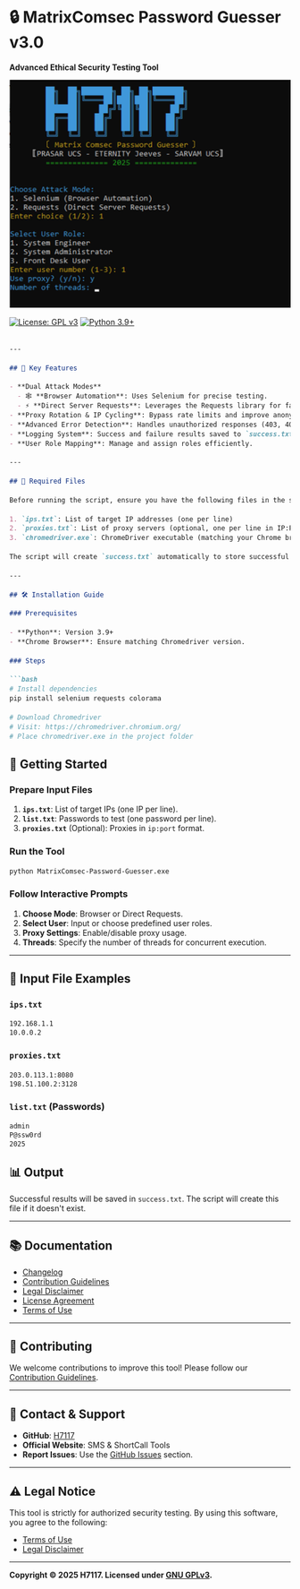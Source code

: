 # 🔒 MatrixComsec Password Guesser v3.0

**Advanced Ethical Security Testing Tool**

![Script Screenshot](https://raw.githubusercontent.com/MH7117/MatrixComsec-Password-Guesser/refs/heads/main/MatrixComsec-Password-Guesser-Screen-Shot.png)

[![License: GPL v3](https://img.shields.io/badge/License-GPLv3-blue.svg)](https://www.gnu.org/licenses/gpl-3.0)
[![Python 3.9+](https://img.shields.io/badge/Python-3.9%2B-green.svg)](https://www.python.org/)
```markdown

---

## 🌟 Key Features

- **Dual Attack Modes**
  - 🕸️ **Browser Automation**: Uses Selenium for precise testing.
  - ⚡ **Direct Server Requests**: Leverages the Requests library for faster testing.
- **Proxy Rotation & IP Cycling**: Bypass rate limits and improve anonymity.
- **Advanced Error Detection**: Handles unauthorized responses (403, 401, etc.).
- **Logging System**: Success and failure results saved to `success.txt`.
- **User Role Mapping**: Manage and assign roles efficiently.

---

## 📁 Required Files

Before running the script, ensure you have the following files in the same directory:

1. `ips.txt`: List of target IP addresses (one per line)
2. `proxies.txt`: List of proxy servers (optional, one per line in IP:PORT format)
3. `chromedriver.exe`: ChromeDriver executable (matching your Chrome browser version)

The script will create `success.txt` automatically to store successful results. If it doesn't exist, you can create it manually.

---

## 🛠️ Installation Guide

### Prerequisites

- **Python**: Version 3.9+
- **Chrome Browser**: Ensure matching Chromedriver version.

### Steps

```bash
# Install dependencies
pip install selenium requests colorama

# Download Chromedriver
# Visit: https://chromedriver.chromium.org/
# Place chromedriver.exe in the project folder
```

## 🚀 Getting Started

### Prepare Input Files

1. **`ips.txt`**: List of target IPs (one IP per line).
2. **`list.txt`**: Passwords to test (one password per line).
3. **`proxies.txt`** (Optional): Proxies in `ip:port` format.

### Run the Tool

```bash
python MatrixComsec-Password-Guesser.exe
```

### Follow Interactive Prompts

1. **Choose Mode**: Browser or Direct Requests.
2. **Select User**: Input or choose predefined user roles.
3. **Proxy Settings**: Enable/disable proxy usage.
4. **Threads**: Specify the number of threads for concurrent execution.

---

## 📂 Input File Examples

### `ips.txt`

```plaintext
192.168.1.1
10.0.0.2
```

### `proxies.txt`

```plaintext
203.0.113.1:8080
198.51.100.2:3128
```

### `list.txt` (Passwords)

```plaintext
admin
P@ssw0rd
2025
```

## 📊 Output

Successful results will be saved in `success.txt`. The script will create this file if it doesn't exist.

---

## 📚 Documentation

- [Changelog](https://github.com/MH7117/MatrixComsec-Password-Guesser/blob/main/CHANGELOG.md)
- [Contribution Guidelines](https://github.com/MH7117/MatrixComsec-Password-Guesser/blob/main/Contribution%20Guidelines.txt)
- [Legal Disclaimer](https://github.com/MH7117/MatrixComsec-Password-Guesser/blob/main/Legal%20Disclaimer.txt)
- [License Agreement](https://github.com/MH7117/MatrixComsec-Password-Guesser/blob/main/License%20Agreement.txt)
- [Terms of Use](https://github.com/MH7117/MatrixComsec-Password-Guesser/blob/main/Terms%20of%20Use.txt)

---

## 🤝 Contributing

We welcome contributions to improve this tool! Please follow our [Contribution Guidelines](https://github.com/MH7117/MatrixComsec-Password-Guesser/blob/main/Contribution%20Guidelines.txt).

---

## 📧 Contact & Support

- **GitHub**: [H7117](https://github.com/MH7117)
- **Official Website**: SMS & ShortCall Tools
- **Report Issues**: Use the [GitHub Issues](https://github.com/MH7117/MatrixComsec-Password-Guesser/issues) section.

---

## ⚠️ Legal Notice

This tool is strictly for authorized security testing. By using this software, you agree to the following:
- [Terms of Use](https://github.com/MH7117/MatrixComsec-Password-Guesser/blob/main/Terms%20of%20Use.txt)
- [Legal Disclaimer](https://github.com/MH7117/MatrixComsec-Password-Guesser/blob/main/Legal%20Disclaimer.txt)

---

**Copyright © 2025 H7117. Licensed under [GNU GPLv3](https://www.gnu.org/licenses/gpl-3.0).**
```
